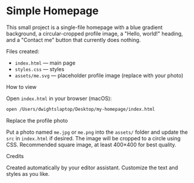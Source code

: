 # Simple Homepage

This small project is a single-file homepage with a blue gradient background, a circular-cropped profile image, a "Hello, world!" heading, and a "Contact me" button that currently does nothing.

Files created:

- `index.html` — main page
- `styles.css` — styles
- `assets/me.svg` — placeholder profile image (replace with your photo)

How to view

Open `index.html` in your browser (macOS):

```bash
open /Users/dwightslaptop/Desktop/my-homepage/index.html
```

Replace the profile photo

Put a photo named `me.jpg` or `me.png` into the `assets/` folder and update the `src` in `index.html` if desired. The image will be cropped to a circle using CSS. Recommended square image, at least 400×400 for best quality.

Credits

Created automatically by your editor assistant. Customize the text and styles as you like.